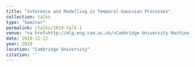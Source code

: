 ```yaml
---
title: "Inference and Modelling in Temporal Gaussian Processes"
collection: talks
type: "Seminar"
permalink: /talks/2019-talk-1
venue: "<a href=http://mlg.eng.cam.ac.uk/>Cambridge University Machine Learning Group</a>"
date: 2019-11-12
year: 2019
location: "Cambridge University"
citation: ''
---
```

